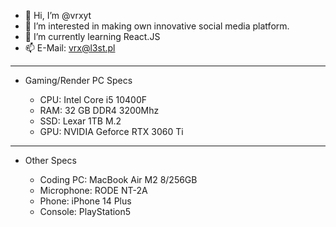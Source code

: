 - 👋 Hi, I’m @vrxyt
- 👀 I’m interested in making own innovative social media platform.
- 🌱 I’m currently learning React.JS
- 📫 E-Mail: vrx@l3st.pl
<!--- - 💞️ I’m looking to collaborate on ...--->


---

- Gaming/Render PC Specs

   - CPU: Intel Core i5 10400F
   - RAM: 32 GB DDR4 3200Mhz
   - SSD: Lexar 1TB M.2
   - GPU: NVIDIA Geforce RTX 3060 Ti

---
   
- Other Specs

   - Coding PC: MacBook Air M2 8/256GB
   - Microphone: RODE NT-2A
   - Phone: iPhone 14 Plus
   - Console: PlayStation5

<!---
vrxyt/vrxyt is a ✨ special ✨ repository because its `README.md` (this file) appears on your GitHub profile.
You can click the Preview link to take a look at your changes.
--->
